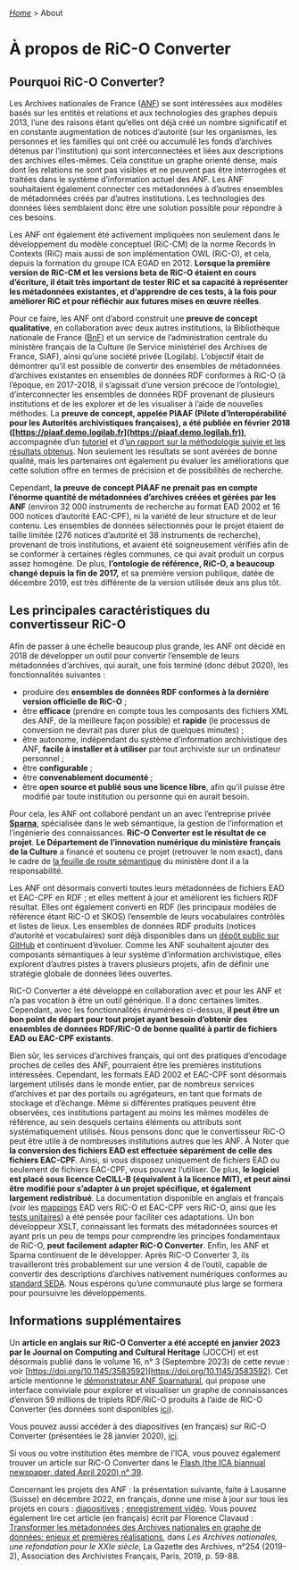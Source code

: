 [_Home_](index.md) > About

# À propos de RiC-O Converter

## Pourquoi RiC-O Converter?

Les Archives nationales de France ([ANF](http://www.archives-nationales.culture.gouv.fr/)) se sont intéressées aux modèles basés sur les entités et relations et aux 
technologies des graphes depuis 2013, l’une des raisons étant qu’elles ont déjà créé un nombre significatif et en 
constante augmentation de notices d’autorité (sur les organismes, les personnes et les familles qui ont créé ou accumulé les fonds
d’archives détenus par l’institution) qui sont interconnectées et liées aux descriptions des archives elles-mêmes. 
Cela constitue un graphe orienté dense, mais dont les relations ne sont pas visibles et ne 
peuvent pas être interrogées et traitées dans le système d’information actuel des ANF. Les ANF souhaitaient également 
connecter ces métadonnées à d’autres ensembles de métadonnées créés par d’autres institutions. Les technologies des 
données liées semblaient donc être une solution possible pour répondre à ces besoins.

Les ANF ont également été activement impliquées non seulement dans le développement du modèle conceptuel (RiC-CM) de la norme 
Records In Contexts (RiC) mais aussi de son implémentation OWL (RiC-O), et cela, depuis la formation du groupe ICA EGAD en 2012.
__Lorsque la première version de RiC-CM et les versions beta de RiC-O étaient en cours d’écriture, il était très important
de tester RiC et sa capacité à représenter les métadonnées existantes, et d’apprendre de ces tests, à la fois pour 
améliorer RiC et pour réfléchir aux futures mises en œuvre réelles__.

Pour ce faire, les ANF ont d’abord construit une __preuve de concept qualitative__, en collaboration avec deux autres institutions, la Bibliothèque nationale de France ([BnF](https://www.bnf.fr)) et un service de l’administration centrale du ministère français de la Culture 
(le Service ministériel des Archives de France, SIAF), ainsi qu’une société privée (Logilab). 
L’objectif était de démontrer qu’il est possible de convertir des ensembles de métadonnées d’archives existantes en ensembles de données RDF conformes à RiC-O (à l’époque, en 2017-2018, il s’agissait d’une version précoce de l’ontologie), d’interconnecter les ensembles de données RDF provenant de plusieurs institutions et de les explorer et de les visualiser à 
l’aide de nouvelles méthodes. La __preuve de concept, appelée PIAAF (Pilote d’Interopérabilité pour les Autorités archivistiques françaises), a été publiée en février 2018 ([https://piaaf.demo.logilab.fr](https://piaaf.demo.logilab.fr))__, 
accompagnée d’un [tutoriel](https://piaaf.demo.logilab.fr/editorial/help) et d’[un rapport sur la méthodologie suivie et les résultats obtenus](https://piaaf.demo.logilab.fr/editorial/contexte-technique). Non seulement les résultats se sont avérées de bonne qualité, mais les partenaires ont également pu évaluer les améliorations que cette solution offre en termes de précision et de possibilités de recherche.

Cependant, __la preuve de concept PIAAF ne prenait pas en compte l’énorme quantité de métadonnées d’archives créées et gérées par les ANF__ (environ 32 000 instruments de recherche au format EAD 2002 et 16 000 notices d’autorité EAC-CPF), ni la variété de leur structure et de leur contenu. Les ensembles de données sélectionnés pour le projet étaient de taille limitée (276 notices d’autorité et 38 instruments de recherche), provenant de trois institutions, et avaient été soigneusement vérifiés afin de se conformer à certaines règles communes, ce qui avait produit un corpus assez 
homogène. De plus, __l’ontologie de référence, RiC-O, a beaucoup changé depuis la fin de 2017,__ et sa première version publique, datée de décembre 2019, est très différente de la version utilisée deux ans plus tôt.

## Les principales caractéristiques du convertisseur RiC-O

Afin de passer à une échelle beaucoup plus grande, les ANF ont décidé en 2018 de développer un outil pour convertir 
l’ensemble de leurs métadonnées d’archives, qui aurait, une fois terminé (donc début 2020), 
les fonctionnalités suivantes :

* produire des __ensembles de données RDF conformes à la dernière version officielle de RiC-O__ ;
* être __efficace__ (prendre en compte tous les composants des fichiers XML des ANF, de la meilleure façon possible) 
et __rapide__ (le processus de conversion ne devrait pas durer plus de quelques minutes) ;
* être autonome, indépendant du système d’information archivistique des ANF, __facile à installer et à utiliser__ 
par tout archiviste sur un ordinateur personnel ;
* être __configurable__ ;
* être __convenablement documenté__ ;
* être __open source et publié sous une licence libre__, 
afin qu’il puisse être modifié par toute institution ou personne qui en aurait besoin.

Pour cela, les ANF ont collaboré pendant un an avec l’entreprise privée __[Sparna](http://www.sparna.fr/)__, spécialisée dans le web sémantique, la gestion de l’information et l’ingénierie des connaissances. __RiC-O Converter est le résultat de ce projet__. 
__Le Département de l’innovation numérique du ministère français de la Culture__ a financé et soutenu ce projet (retrouver le nom exact), dans le cadre de [la feuille de route sémantique](https://www.enssib.fr/bibliotheque-numerique/documents/64776-feuille-de-route-strategique-metadonnees-culturelles-et-transition-web-3-0.pdf) du ministère dont il a la responsabilité.

Les ANF ont désormais converti toutes leurs métadonnées de fichiers EAD et EAC-CPF en RDF ; et elles mettent à jour et améliorent les fichiers RDF résultat. Elles ont également converti en RDF (les principaux modèles de référence étant RiC-O et SKOS) l’ensemble de leurs vocabulaires contrôlés et listes de lieux. Les ensembles de données RDF produits (notices d’autorité et vocabulaires) sont déjà disponibles dans un [dépôt public sur GitHub](https://github.com/ArchivesNationalesFR/Referentiels) 
et continuent d’évoluer. 
Comme les ANF souhaitent ajouter des composants sémantiques à leur système d’information archivistique, elles explorent d’autres pistes à travers plusieurs projets, afin de définir une stratégie globale de données liées ouvertes.

RiC-O Converter a été développé en collaboration avec et pour les ANF et n’a pas vocation à être un outil générique. Il a donc certaines limites. Cependant, avec les fonctionnalités énumérées ci-dessus, __il peut être un bon point de départ pour tout projet ayant besoin d’obtenir des ensembles de données RDF/RiC-O de bonne qualité à partir de fichiers EAD ou EAC-CPF existants__.

Bien sûr, les services d’archives français, qui ont des pratiques d’encodage proches de celles des ANF, pourraient être les premières institutions intéressées. Cependant, les formats EAD 2002 et EAC-CPF sont désormais largement utilisés dans le monde entier, par de nombreux services d’archives et par des portails ou agrégateurs, en tant que formats de stockage et d’échange. Même si différentes pratiques peuvent être observées, ces institutions partagent au moins les mêmes modèles de référence, au sein desquels certains éléments ou attributs sont systématiquement utilisés. Nous pensons donc que le convertisseur RiC-O peut être utile à de nombreuses institutions autres que les ANF. À Noter que __la conversion des fichiers EAD est effectuée séparément de celle des fichiers EAC-CPF__. Ainsi, si vous disposez uniquement de fichiers EAD ou seulement de fichiers EAC-CPF, vous pouvez l’utiliser. De plus, __le logiciel est placé sous licence CeCILL-B (équivalent à la licence MIT), et peut ainsi être modifié pour s’adapter à un projet spécifique, et également largement redistribué__. La documentation disponible en anglais et français (voir les [mappings](Mappings.md) EAD vers RiC-O et EAC-CPF vers RiC-O, ainsi que les [tests unitaires](UnitTests.md)) a été pensée pour faciliter ces adaptations. Un bon développeur XSLT, connaissant les formats des métadonnées sources et ayant pris un peu de temps pour comprendre les principes fondamentaux de RiC-O, __peut facilement adapter RiC-O Converter__. Enfin, les ANF et Sparna continuent de le développer. 
Après RiC-O Converter 3, ils travailleront très probablement sur une version 4 de l’outil, 
capable de convertir des descriptions d’archives nativement numériques conformes au [standard SEDA](https://francearchives.gouv.fr/fr/article/88482501). 
Nous espérons qu’une communauté plus large se formera pour poursuivre les développements.

## Informations supplémentaires 

Un __article en anglais sur RiC-O Converter a été accepté en janvier 2023 par le Journal on Computing and Cultural Heritage__ (JOCCH) et est désormais publié dans le volume 16, n° 3 (Septembre 2023) de cette revue : voir [https://doi.org/10.1145/3583592](https://doi.org/10.1145/3583592). 
Cet article mentionne le [démonstrateur ANF Sparnatural](https://sparna-git.github.io/sparnatural-demonstrateur-an/), 
qui propose une interface conviviale pour explorer et visualiser un graphe de connaissances d’environ 59 millions de triplets RDF/RiC-O produits à l’aide de RiC-O Converter (les données sont disponibles [ici](https://github.com/ArchivesNationalesFR/Sparnatural_prototype_data)).

Vous pouvez aussi accéder à des diapositives (en français) sur RiC-O Converter (présentées le 28 janvier 2020), [ici](https://f.hypotheses.org/wp-content/blogs.dir/2167/files/2020/02/20200128_4_RiCOConverter.pdf).


Si vous ou votre institution êtes membre de l’ICA, vous pouvez également trouver un article sur RiC-O Converter dans le [Flash (the ICA biannual newspaper, dated April 2020) n° 39](https://www.ica.org/en/flash).

Concernant les projets des ANF : la présentation suivante, faite à Lausanne (Suisse) en décembre 2022, en français, donne une mise à jour sur tous les projets en cours : [diapositives](https://enc.hal.science/hal-03957469) ; [enregistrement vidéo](https://rec.unil.ch/videos/florence-clavaud-ric-aux-archives-nationales-de-france-enjeux-realisation-perspectives/). 
Vous pouvez également lire cet article (en français) écrit par Florence Clavaud : 
[Transformer les métadonnées des Archives nationales en graphe de données: enjeux et premières réalisations](https://www.persee.fr/doc/gazar_0016-5522_2019_num_254_2_5857), 
dans _Les Archives nationales, une refondation pour le XXIe siècle_, La Gazette des Archives, n°254 (2019-2), Association des Archivistes Français, 
Paris, 2019, p. 59-88.
